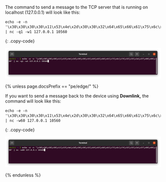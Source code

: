 The command to send a message to the TCP server that is running on localhost (127.0.0.1) will look like this:

```shell
echo -e -n '\x30\x30\x30\x30\x11\x53\x4e\x2d\x30\x30\x32\x64\x65\x66\x61\x75\x6c\x74\x32\x35\x2e\x37\x00\x00\x00' | nc -q1 -w1 127.0.0.1 10560
```
{: .copy-code}

![image](/images/user-guide/integrations/tcp/tcp-terminal-binary-uplink-message-1.png)

{% unless page.docsPrefix == "pe/edge/" %}

If you want to send a message back to the device using **Downlink,** the command will look like this:

```shell
echo -e -n '\x30\x30\x30\x30\x11\x53\x4e\x2d\x30\x30\x32\x64\x65\x66\x61\x75\x6c\x74\x32\x35\x2e\x37\x00\x00\x00' | nc -w60 127.0.0.1 10560
```
{: .copy-code}

![image](/images/user-guide/integrations/tcp/tcp-terminal-binary-downlink-message-1.png)

{% endunless %}